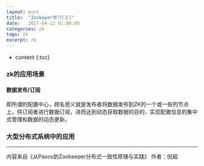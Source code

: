 ```yaml
---
layout: post
title:  "Zookeper学习(三)"
date:   2017-04-12 01:06:05
categories: zk
tags: zk
excerpt: zk
---
```



* content
{:toc}


### zk的应用场景

#### 数据发布/订阅

即所谓的配置中心，顾名思义就是发布者将数据发布到ZK的一个或一些列节点上，供订阅者进行数据订阅，进而达到动态获取数据的目的，实现配置信息的集中式管理和数据的动态更新。


### 大型分布式系统中的应用

---

内容来自《从Paxos到Zookeeper分布式一致性原理与实践》 作者：倪超

